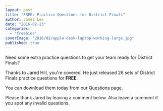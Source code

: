 ```yaml
---
layout: post
title: "FREE: Practice Questions for District Finals"
author: James Lex
date: "2016-02-23"
categories: 
  - "freebies"
coverImage: "2016/02/apple-desk-laptop-working-large.jpg"
published: true
---
```


Need some extra practice questions to get your team ready for District Finals?

Thanks to Jared Hill, you're covered. He just released 26 sets of District Finals practice questions for **FREE**.

You can download them today from our [Questions page](https://www.biblequiz.com/current-season/questions/).

Please thank Jared by leaving a comment below. Also leave a comment if you spot any invalid questions.

